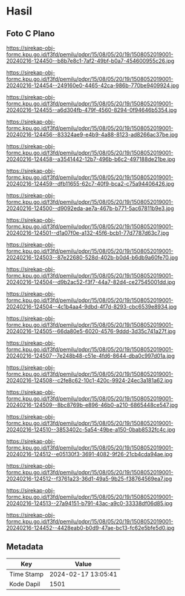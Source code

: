 # Hasil

## Foto C Plano

https://sirekap-obj-formc.kpu.go.id/f3fd/pemilu/pdpr/15/08/05/20/19/1508052019001-20240216-124450--b8b7e8c1-7af2-49bf-b0a7-454600955c26.jpg

https://sirekap-obj-formc.kpu.go.id/f3fd/pemilu/pdpr/15/08/05/20/19/1508052019001-20240216-124454--249160e0-4465-42ca-986b-770be9409924.jpg

https://sirekap-obj-formc.kpu.go.id/f3fd/pemilu/pdpr/15/08/05/20/19/1508052019001-20240216-124455--a6d304fb-479f-4560-8294-0f94646b5354.jpg

https://sirekap-obj-formc.kpu.go.id/f3fd/pemilu/pdpr/15/08/05/20/19/1508052019001-20240216-124456--83324ae9-e4b9-4a88-8123-ad8266ac37be.jpg

https://sirekap-obj-formc.kpu.go.id/f3fd/pemilu/pdpr/15/08/05/20/19/1508052019001-20240216-124458--a3541442-12b7-496b-b6c2-497188de21be.jpg

https://sirekap-obj-formc.kpu.go.id/f3fd/pemilu/pdpr/15/08/05/20/19/1508052019001-20240216-124459--dfb11655-62c7-40f9-bca2-c75a94406426.jpg

https://sirekap-obj-formc.kpu.go.id/f3fd/pemilu/pdpr/15/08/05/20/19/1508052019001-20240216-124500--d9092eda-ae7a-467b-b771-5ac67811b9e3.jpg

https://sirekap-obj-formc.kpu.go.id/f3fd/pemilu/pdpr/15/08/05/20/19/1508052019001-20240216-124501--d1a07f0e-a132-45f6-bcb1-77d7787d63c7.jpg

https://sirekap-obj-formc.kpu.go.id/f3fd/pemilu/pdpr/15/08/05/20/19/1508052019001-20240216-124503--87e22680-528d-402b-b0d4-b6db9a60fe70.jpg

https://sirekap-obj-formc.kpu.go.id/f3fd/pemilu/pdpr/15/08/05/20/19/1508052019001-20240216-124504--d9b2ac52-f3f7-44a7-82d4-ce27545001dd.jpg

https://sirekap-obj-formc.kpu.go.id/f3fd/pemilu/pdpr/15/08/05/20/19/1508052019001-20240216-124504--4c1b4aa4-9dbd-4f7d-8293-cbc6539e8934.jpg

https://sirekap-obj-formc.kpu.go.id/f3fd/pemilu/pdpr/15/08/05/20/19/1508052019001-20240216-124505--66da80e5-6020-4576-9ddd-3d35c741a27f.jpg

https://sirekap-obj-formc.kpu.go.id/f3fd/pemilu/pdpr/15/08/05/20/19/1508052019001-20240216-124507--7e248b48-c51e-4fd6-8644-dba0c997d01a.jpg

https://sirekap-obj-formc.kpu.go.id/f3fd/pemilu/pdpr/15/08/05/20/19/1508052019001-20240216-124508--c2fe8c62-10c1-420c-9924-24ec3a181a62.jpg

https://sirekap-obj-formc.kpu.go.id/f3fd/pemilu/pdpr/15/08/05/20/19/1508052019001-20240216-124509--8bc8769b-e896-46b0-a210-6865448ce547.jpg

https://sirekap-obj-formc.kpu.go.id/f3fd/pemilu/pdpr/15/08/05/20/19/1508052019001-20240216-124510--3853402c-5a54-49be-a150-0bab8532fc4c.jpg

https://sirekap-obj-formc.kpu.go.id/f3fd/pemilu/pdpr/15/08/05/20/19/1508052019001-20240216-124512--e05130f3-3691-4082-9f26-21cb4cda94ae.jpg

https://sirekap-obj-formc.kpu.go.id/f3fd/pemilu/pdpr/15/08/05/20/19/1508052019001-20240216-124512--f3761a23-36d1-49a5-9b25-f38764569ea7.jpg

https://sirekap-obj-formc.kpu.go.id/f3fd/pemilu/pdpr/15/08/05/20/19/1508052019001-20240216-124513--27a94151-b791-43ac-a9c0-33338df06d85.jpg

https://sirekap-obj-formc.kpu.go.id/f3fd/pemilu/pdpr/15/08/05/20/19/1508052019001-20240216-124452--4428eab0-b0d9-47ae-bc13-fc62e5bfe5d0.jpg


## Metadata

| Key        | Value               |
| ---------- | ------------------- |
| Time Stamp | 2024-02-17 13:05:41 |
| Kode Dapil | 1501                |



